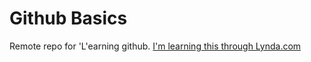 # Github Basics
Remote repo for 'L'earning github.
[I'm learning this through Lynda.com](http://lynda.com)
